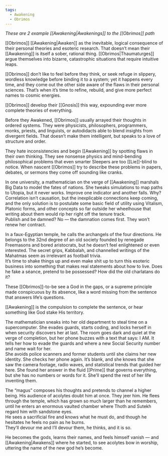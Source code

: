 ```yaml
---
tags:
  - Awakening
  - Obrimos
---
```

_These are 2 example [[Awakening|Awakenings]] to the [[Obrimos]] path_

[[Obrimos]] [[Awakening|Awaken]] as the inevitable, logical consequence of their personal theories and esoteric research. That doesn’t mean their [[Awakening]] is itself a sober, rational thing. [[Obrimos|Thaumaturges]] argue themselves into bizarre, catastrophic situations that require intuitive leaps.

[[Obrimos]] don’t like to feel before they think, or seek refuge in slippery, wordless knowledge before binding it to a system; yet it happens every time, and they come out the other side aware of the flaws in their personal sciences. That’s when it’s time to refine, rebuild, and give more perfect names to cosmic energies. 

[[Obrimos]] develop their [[Gnosis]] this way, expounding ever more complete theories of everything.

Before they Awakened, [[Obrimos]] usually arrayed their thoughts in ordered systems. They were physicists, philosophers, programmers, monks, priests, and linguists, or autodidacts able to blend insights from divergent fields. That doesn’t make them intelligent, but speaks to a love of structure and order.

They hate inconsistencies and begin [[Awakening]] by spotting flaws in their own thinking. They see nonsense physics and mind-bending philosophical problems that even smarter Sleepers are too [[Lie]]-blind to notice. When nascent [[Obrimos]] try to describe these problems in papers, debates, or sermons they come off sounding like cranks.

In one university, a mathematician on the verge of [[Awakening]] marshals Big Data to model the fates of nations. She tweaks simulations to map paths to Utopia, but it never works. Improve one indicator and another falls. Why?\
Correlation isn’t causation, but the inexplicable connections keep coming, and the only solution is to postulate some basic field of utility using Vitalism, Platonic forms, and other concepts so far outside her wheelhouse that writing about them would rip her right off the tenure track.\
Publish and be damned? No — the damnation comes first. They won’t renew her contract.

In a faux-Egyptian temple, he calls the archangels of the four directions. He belongs to the 32nd degree of an old society founded by renegade Freemasons and bored aristocrats, but he doesn’t feel enlightened or even interested. The secret grips, Kabbalah, and channelled writings of the Mahatmas seem as irrelevant as football trivia.\
It’s time to shake things up and even make shit up to turn this esoteric business into something that makes real statements about how to live. Does he fake a séance, pretend to be possessed? How did the old charlatans do it?

These [[Obrimos]]-to-be see a God in the gaps, or a supreme principle made conspicuous by its absence, like a word missing from the sentence that answers life’s questions. 

[[Awakening]] is the compulsion to complete the sentence, or hear something like God stake His territory.

The mathematician sneaks into her old department to steal time on a supercomputer. She evades guards, starts coding, and locks herself in when security discovers her at last. The room goes dark and quiet at the verge of completion, but her phone buzzes with a text that says: I AM. It tells her how to evade the guards and where a new Social Security number and name wait for her.\
She avoids police scanners and former students until she claims her new identity. She checks her phone again. It’s blank, and she knows that she saw the camera footage, radio waves, and statistical trends that guided her here. She found her answer in the fluid [[Prime]] that governs everything, but she has no numbers or words for it. She’ll spend the rest of her life inventing them.

The “magus” composes his thoughts and pretends to channel a higher being. His audience of acolytes doubt him at once. They jeer him. He flees through the temple, which has grown so much larger than he remembers, until he enters an enormous vaulted chamber where Thoth and Sutekh regard him with sandstone eyes.\
He sees a sacrificial fire and knows what he must do, and though he hesitates he feels no pain as he burns.\
They’ll devour me and I’ll devour them, he thinks, and it is so. 

He becomes the gods, learns their names, and feels himself vanish — and [[Awakening|Awakens]] where he started, to see acolytes bow in worship, uttering the name of the new god he’s become.
